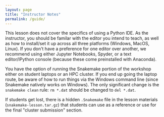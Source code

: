 ```yaml
---
layout: page
title: "Instructor Notes"
permalink: /guide/
---
```


This lesson does not cover the specifics of using a Python IDE. 
As the instructor, you should be familar with the editor you intend to teach, 
as well as how to install/set it up across all three platforms (Windows, MacOS, Linux).
If you don't have a preference for one editor over another, 
we recommend using either Jupyter Notebooks, Spyder, or a text editor/IPython console
(because these come preinstalled with Anaconda).

You have the option of running the Snakemake portion of the workshop either on student laptops or an HPC cluster.
If you end up going the laptop route, 
be aware of how to run things via the Windows command line 
(since Snakemake natively works on Windows).
The only significant change is the `snakemake clean` rule:
`rm *.dat` should be changed to `del *.dat`. 

If students get lost, there is a hidden `.Snakemake` file in the lesson materials 
(`snakemake-lesson.tar.gz`)
that students can use as a reference or use for the final "cluster submission" section.
